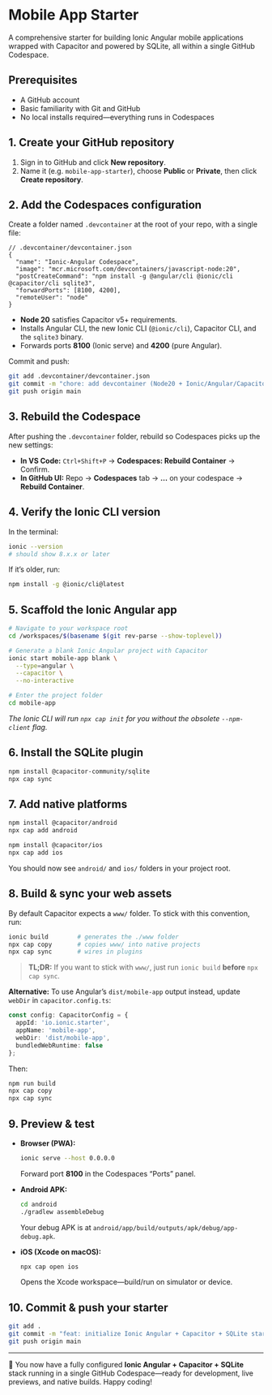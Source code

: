 # Mobile App Starter

A comprehensive starter for building Ionic Angular mobile applications wrapped with Capacitor and powered by SQLite, all within a single GitHub Codespace.

## Prerequisites

- A GitHub account
- Basic familiarity with Git and GitHub
- No local installs required—everything runs in Codespaces

## 1. Create your GitHub repository

1. Sign in to GitHub and click **New repository**.  
2. Name it (e.g. `mobile-app-starter`), choose **Public** or **Private**, then click **Create repository**.

## 2. Add the Codespaces configuration

Create a folder named `.devcontainer` at the root of your repo, with a single file:

```jsonc
// .devcontainer/devcontainer.json
{
  "name": "Ionic‑Angular Codespace",
  "image": "mcr.microsoft.com/devcontainers/javascript-node:20",
  "postCreateCommand": "npm install -g @angular/cli @ionic/cli @capacitor/cli sqlite3",
  "forwardPorts": [8100, 4200],
  "remoteUser": "node"
}
```

- **Node 20** satisfies Capacitor v5+ requirements.  
- Installs Angular CLI, the new Ionic CLI (`@ionic/cli`), Capacitor CLI, and the `sqlite3` binary.  
- Forwards ports **8100** (Ionic serve) and **4200** (pure Angular).

Commit and push:

```bash
git add .devcontainer/devcontainer.json
git commit -m "chore: add devcontainer (Node20 + Ionic/Angular/Capacitor/SQLite)"
git push origin main
```

## 3. Rebuild the Codespace

After pushing the `.devcontainer` folder, rebuild so Codespaces picks up the new settings:

- **In VS Code:** `Ctrl+Shift+P` → **Codespaces: Rebuild Container** → Confirm.  
- **In GitHub UI:** Repo → **Codespaces** tab → **…** on your codespace → **Rebuild Container**.

## 4. Verify the Ionic CLI version

In the terminal:

```bash
ionic --version
# should show 8.x.x or later
```

If it’s older, run:

```bash
npm install -g @ionic/cli@latest
```

## 5. Scaffold the Ionic Angular app

```bash
# Navigate to your workspace root
cd /workspaces/$(basename $(git rev-parse --show-toplevel))

# Generate a blank Ionic Angular project with Capacitor
ionic start mobile-app blank \
  --type=angular \
  --capacitor \
  --no-interactive

# Enter the project folder
cd mobile-app
```

*The Ionic CLI will run `npx cap init` for you without the obsolete `--npm-client` flag.*

## 6. Install the SQLite plugin

```bash
npm install @capacitor-community/sqlite
npx cap sync
```

## 7. Add native platforms

```bash
npm install @capacitor/android
npx cap add android

npm install @capacitor/ios
npx cap add ios
```

You should now see `android/` and `ios/` folders in your project root.

## 8. Build & sync your web assets

By default Capacitor expects a `www/` folder. To stick with this convention, run:

```bash
ionic build        # generates the ./www folder
npx cap copy       # copies www/ into native projects
npx cap sync       # wires in plugins
```

> **TL;DR:** If you want to stick with `www/`, just run `ionic build` **before** `npx cap sync`.

**Alternative:** To use Angular’s `dist/mobile-app` output instead, update `webDir` in `capacitor.config.ts`:

```ts
const config: CapacitorConfig = {
  appId: 'io.ionic.starter',
  appName: 'mobile-app',
  webDir: 'dist/mobile-app',
  bundledWebRuntime: false
};
```

Then:

```bash
npm run build
npx cap copy
npx cap sync
```

## 9. Preview & test

- **Browser (PWA):**
  ```bash
  ionic serve --host 0.0.0.0
  ```  
  Forward port **8100** in the Codespaces “Ports” panel.

- **Android APK:**
  ```bash
  cd android
  ./gradlew assembleDebug
  ```  
  Your debug APK is at `android/app/build/outputs/apk/debug/app-debug.apk`.

- **iOS (Xcode on macOS):**
  ```bash
  npx cap open ios
  ```  
  Opens the Xcode workspace—build/run on simulator or device.

## 10. Commit & push your starter

```bash
git add .
git commit -m "feat: initialize Ionic Angular + Capacitor + SQLite starter"
git push origin main
```

---

🎉 You now have a fully configured **Ionic Angular + Capacitor + SQLite** stack running in a single GitHub Codespace—ready for development, live previews, and native builds. Happy coding!

